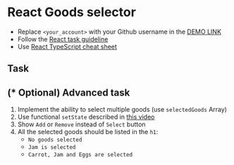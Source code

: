 # React Goods selector
- Replace `<your_account>` with your Github username in the [DEMO LINK](https://Lenur29.github.io/react_goods-selector/)
- Follow the [React task guideline](https://github.com/mate-academy/react_task-guideline#react-tasks-guideline)
- Use [React TypeScript cheat sheet](https://mate-academy.github.io/fe-program/js/extra/react-typescript)

## Task
<!-- 1. You are given an array of goods -->
<!-- 1. Display them as a list inside the `App` (DON'T create additional components) -->
<!-- 1. Add `h1` initially saying `No goods selected` -->
<!-- 1. Save a `selectedGood` in the `App`. Let it be `Jam` by default -->
<!-- 1. The `h1` should always show the name of the selected good `Jam is selected` -->
<!-- 1. The selected good should be highlighted in the list (add CSS class with a background) -->
<!-- 1. Add a button `Select` next to each good in the list -->
<!-- 1. When you press the button the good becomes selected -->
<!-- 1. Don't show the button next to the selected good -->
<!-- 1. You can select another good by pressing its `Select` button -->
<!-- 1. Add button `X` for to the `h1` to clear the selection. (Set `null`) -->
<!-- 1. The clear button should not be visible if there is no selected good -->

## (* Optional) Advanced task
1. Implement the ability to select multiple goods (use `selectedGoods` Array)
1. Use functional `setState` described in [this video](https://youtu.be/zMe2Qq-ThpM)
1. Show `Add` or `Remove` instead of `Select` button
1. All the selected goods should be listed in the `h1`:
    - `No goods selected`
    - `Jam is selected`
    - `Carrot, Jam and Eggs are selected`
